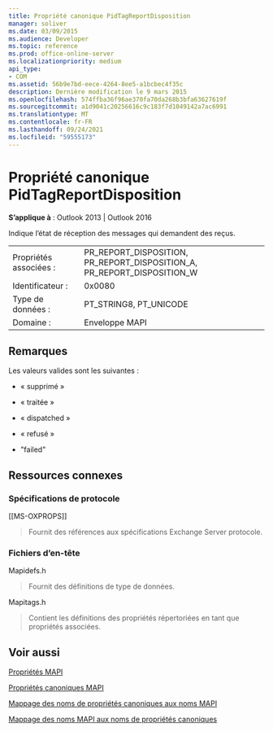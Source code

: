 ```yaml
---
title: Propriété canonique PidTagReportDisposition
manager: soliver
ms.date: 03/09/2015
ms.audience: Developer
ms.topic: reference
ms.prod: office-online-server
ms.localizationpriority: medium
api_type:
- COM
ms.assetid: 56b9e7bd-eece-4264-8ee5-a1bcbec4f35c
description: Dernière modification le 9 mars 2015
ms.openlocfilehash: 574ffba36f96ae370fa70da268b3bfa63627619f
ms.sourcegitcommit: a1d9041c20256616c9c183f7d1049142a7ac6991
ms.translationtype: MT
ms.contentlocale: fr-FR
ms.lasthandoff: 09/24/2021
ms.locfileid: "59555173"
---
```

# <a name="pidtagreportdisposition-canonical-property"></a>Propriété canonique PidTagReportDisposition

  
  
**S’applique à** : Outlook 2013 | Outlook 2016 
  
Indique l’état de réception des messages qui demandent des reçus. 
  
|||
|:-----|:-----|
|Propriétés associées :  <br/> |PR_REPORT_DISPOSITION, PR_REPORT_DISPOSITION_A, PR_REPORT_DISPOSITION_W  <br/> |
|Identificateur :  <br/> |0x0080  <br/> |
|Type de données :  <br/> |PT_STRING8, PT_UNICODE  <br/> |
|Domaine :  <br/> |Enveloppe MAPI  <br/> |
   
## <a name="remarks"></a>Remarques

Les valeurs valides sont les suivantes :
  
- « supprimé »
    
- « traitée »
    
- « dispatched »
    
- « refusé »
    
- "failed"
    
## <a name="related-resources"></a>Ressources connexes

### <a name="protocol-specifications"></a>Spécifications de protocole

[[MS-OXPROPS]] 
  
> Fournit des références aux spécifications Exchange Server protocole.
    
### <a name="header-files"></a>Fichiers d’en-tête

Mapidefs.h
  
> Fournit des définitions de type de données.
    
Mapitags.h
  
> Contient les définitions des propriétés répertoriées en tant que propriétés associées.
    
## <a name="see-also"></a>Voir aussi



[Propriétés MAPI](mapi-properties.md)
  
[Propriétés canoniques MAPI](mapi-canonical-properties.md)
  
[Mappage des noms de propriétés canoniques aux noms MAPI](mapping-canonical-property-names-to-mapi-names.md)
  
[Mappage des noms MAPI aux noms de propriétés canoniques](mapping-mapi-names-to-canonical-property-names.md)

